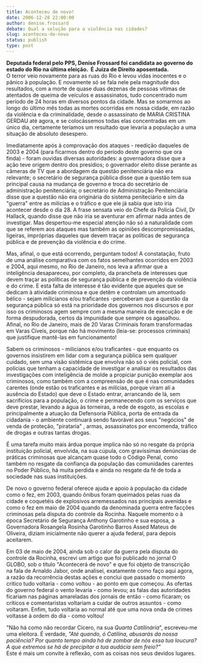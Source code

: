 ```yaml
---
title: Aconteceu de novo! 
date: 2006-12-28 22:00:00
author: denise.frossard
debate: Qual a solução para a violência nas cidades?
slug: aconteceu-de-novo
status: publish 
type: post
---
```


**Deputada federal pelo PPS, Denise Frossard foi candidata ao governo do estado do Rio na última eleição.  É Juiza de Direito aposentada.**  
O terror veio novamente para as ruas do Rio e levou vidas inocentes e o pânico à população. E novamente só se fala nele pela magnitude dos resultados, com a morte de quase duas dezenas de pessoas vítimas de atentados de queima de veículos e assassinatos, tudo concentrado num período de 24 horas em diversos pontos da cidade. Mas se somarmos ao longo do último mês todas as mortes ocorridas em nossa cidade, em razão da violência e da criminalidade, desde o assassinato de MARIA CRISTINA GERDAU até agora, e se colocássemos todas elas concentradas em um único dia, certamente teríamos um resultado que levaria a população a uma situação de absoluto desespero.   
  
Imediatamente após à comprovação dos ataques - reedição daqueles de 2003 e 2004 (para ficarmos dentro do período deste governo que ora finda) - foram ouvidas diversas autoridades: a governadora disse que a ação teve origem dentro dos presídios; o governador eleito disse perante as câmeras de TV que a abordagem da questão penitenciária não era relevante; o secretário de segurança pública disse que a questão tem sua principal causa na mudança de governo e troca do secretário de administração penitenciária; o secretário de Administração Penitenciária disse que a questão não era originária do sistema peniteciário e sim da "guerra" entre as milicias e o tráfico e que ele já sabia que isto iria acontecer desde o dia 28. A frase sensata veio do Chefe da Polícia Civil, Dr Hallack, quando disse que não iria se aventurar em afirmar nada antes de investigar. Mas despertou-me especial atenção não só a naturalidade com que se referem aos ataques mas também as opiniões descompromissadas, ligeiras, impróprias daqueles que devem traçar as políticas de segurança pública e de prevenção da violência e do crime.  
  
Mas, afinal, o que está ocorrendo, perguntam todos! A constatação, fruto de uma análise comparativa com os fatos semelhantes ocorridos em 2003 e 2004, aqui mesmo, no Rio de Janeiro, nos leva a afirmar que a inteligência desapareceu, por completo, da prancheta de interesses que devem traçar as políticas de segurança pública e de prevenção da violência e do crime. E esta falta de interesse é tão evidente que aqueles que se dedicam à atividade criminosa e que detêm e controlam um amontoado bélico - sejam milicianos e/ou traficantes -perceberam que a questão da segurança pública só está na prioridade dos governos nos discursos e por isso os criminosos agem sempre com a mesma maneira de execução e de forma despudorada, certos da impunidade que sempre os agasalhou. Afinal, no Rio de Janeiro, mais de 20 Varas Criminais foram transformadas em Varas Cíveis, porque não há movimento (leia-se: processos criminais) que justifique mantê-las em funcionamento!  
  
Sabem os criminosos - milicianos e/ou traficantes - que enquanto os governos insistirem em lidar com a segurança pública sem qualquer cuidado, sem uma visão sistêmica que envolva não só o viés policial, com polícias que tenham a capacidade de investigar e analisar os resultados das investigações com inteligência de molde a propiciar punição exemplar aos criminosos, como também com a compreensão de que é nas comunidades carentes (onde estão os traficantes e as milícias, porque viram alí a ausência do Estado) que deve o Estado entrar, arrancando de lá, sem sacrifícios para a população, o crime e permanecendo com os serviços que deve prestar, levando a água às torneiras, a rede de esgoto, as escolas e principalmente a atuação da Defensoria Pública, porta de entrada da cidadania - o ambiente continuará sendo favorável aos seus "negócios" de venda de proteção, "pirataria" , armas, assassinatos por encomenda, tráfico de drogas e outras tantas drogas.   
  
É uma tarefa muito mais árdua porque implica não só no resgate da própria instituição policial, envolvida, na sua cúpula, com gravíssimas denúncias de práticas criminosas que alcançam quase todo o Código Penal, como também no resgate da confiança da população das comunidades carentes no Poder Público, há muita perdida e ainda no resgate da fé de toda a sociedade nas suas instituições.   
  
De novo o governo federal oferece ajuda e apoio à população da cidade como o fez, em 2003, quando ônibus foram queimados pelas ruas da cidade e coquetéis de explosivos arremessados nas principais avenidas e como o fez em maio de 2004 quando da denominada guerra entre facções criminosas pela disputa do controle da Rocinha. Naquele momento o à época Secretário de Segurança Anthony Garotinho e sua esposa, a Governadora Rosangela Rosinha Garotinho Barros Assed Mateus de Oliveira, diziam inicialmente não querer a ajuda federal, para depois aceitarem.   
  
Em 03 de maio de 2004, ainda sob o calor da guerra pela disputa do controle da Rocinha, escrevi um artigo que foi publicado no jornal O GLOBO, sob o título "Acontecerá de novo" e que foi objeto de transcrição na fala de Arnaldo Jabor, onde analisei, exatamente como faço aqui agora, a razão da recorrência destas ações e conclui que passado o momento crítico tudo voltaria - como voltou - ao ponto em que começou. As ofertas do governo federal o vento levaria - como levou; as falas das autoridades ficariam nas páginas amareladas dos jornais de então - como ficaram; os críticos e comentaristas voltariam a cuidar de outros assuntos - como voltaram. Enfim, tudo voltaria ao normal até que uma nova onda de crimes voltasse à ordem do dia - como voltou!   
  
"Não há como não recordar Cícero, na sua *Quarta Catilinária*", escreveu-me uma eleitora. É verdade, *"Até quando, ó Catilina, abusarás da nossa paciência? Por quanto tempo ainda há de zombar de nós essa tua loucura? A que extremos se há de precipitar a tua audácia sem freio?"*  
Este é mais um convite à reflexão, com as coisas nos seus devidos lugares.
